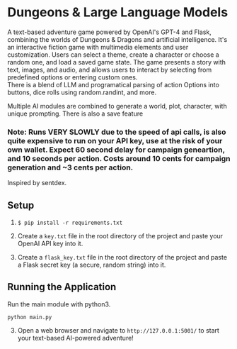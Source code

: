 # Dungeons &amp; Large Language Models

A text-based adventure game powered by OpenAI's GPT-4 and Flask, combining the worlds of Dungeons &amp; Dragons and artificial intelligence.
It's an interactive fiction game with multimedia elements and user customization. Users can select a theme, create a character or choose a random one, and load a saved game state. The game presents a story with text, images, and audio, and allows users to interact by selecting from predefined options or entering custom ones.  
There is a blend of LLM and programatical parsing of action Options into buttons, dice rolls using random.randint, and more.

Multiple AI modules are combined to generate a world, plot, character, with unique prompting. There is also a save feature

### Note: Runs VERY SLOWLY due to the speed of api calls, is also quite expensive to run on your API key, use at the risk of your own wallet. Expect 60 second delay for campaign geneartion, and 10 seconds per action. Costs around 10 cents for campaign generation and ~3 cents per action.

Inspired by sentdex.

## Setup
1. ```$ pip install -r requirements.txt```

2. Create a `key.txt` file in the root directory of the project and paste your OpenAI API key into it.

3. Create a `flask_key.txt` file in the root directory of the project and paste a Flask secret key (a secure, random string) into it.

## Running the Application
Run the main module with python3.
```
python main.py
```

3. Open a web browser and navigate to `http://127.0.0.1:5001/` to start your text-based AI-powered adventure!

